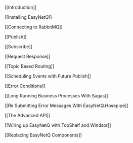 [[Introduction]]

[[Installing EasyNetQ]]

[[Connecting to RabbitMQ]]

[[Publish]]

[[Subscribe]]

[[Request Response]]

[[Topic Based Routing]]

[[Scheduling Events with Future Publish]]

[[Error Conditions]]

[[Long Running Business Processes With Sagas]]

[[Re Submitting Error Messages With EasyNetQ.Hosepipe]]

[[The Advanced API]]

[[Wiring up EasyNetQ with TopShelf and Windsor]]

[[Replacing EasyNetQ Components]]